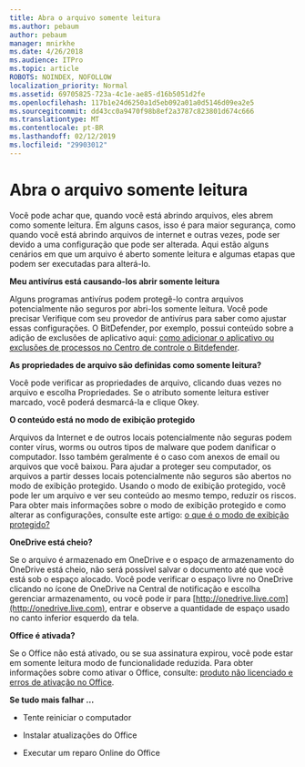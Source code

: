```yaml
---
title: Abra o arquivo somente leitura
ms.author: pebaum
author: pebaum
manager: mnirkhe
ms.date: 4/26/2018
ms.audience: ITPro
ms.topic: article
ROBOTS: NOINDEX, NOFOLLOW
localization_priority: Normal
ms.assetid: 69705825-723a-4c1e-ae85-d16b5051d2fe
ms.openlocfilehash: 117b1e24d6250a1d5eb092a01a0d5146d09ea2e5
ms.sourcegitcommit: dd43cc0a9470f98b8ef2a3787c823801d674c666
ms.translationtype: MT
ms.contentlocale: pt-BR
ms.lasthandoff: 02/12/2019
ms.locfileid: "29903012"
---
```

# <a name="file-open-read-only"></a>Abra o arquivo somente leitura

Você pode achar que, quando você está abrindo arquivos, eles abrem como somente leitura. Em alguns casos, isso é para maior segurança, como quando você está abrindo arquivos de internet e outras vezes, pode ser devido a uma configuração que pode ser alterada. Aqui estão alguns cenários em que um arquivo é aberto somente leitura e algumas etapas que podem ser executadas para alterá-lo.
  
 **Meu antivírus está causando-los abrir somente leitura**
  
Alguns programas antivírus podem protegê-lo contra arquivos potencialmente não seguros por abri-los somente leitura. Você pode precisar Verifique com seu provedor de antivírus para saber como ajustar essas configurações. O BitDefender, por exemplo, possui conteúdo sobre a adição de exclusões de aplicativo aqui: [como adicionar o aplicativo ou exclusões de processos no Centro de controle o Bitdefender](https://www.bitdefender.com/support/how-to-add-application-or-process-exclusions-in-bitdefender-control-center-1119.mdl).
  
 **As propriedades de arquivo são definidas como somente leitura?**
  
Você pode verificar as propriedades de arquivo, clicando duas vezes no arquivo e escolha Propriedades. Se o atributo somente leitura estiver marcado, você poderá desmarcá-la e clique Okey.
  
 **O conteúdo está no modo de exibição protegido**
  
Arquivos da Internet e de outros locais potencialmente não seguras podem conter vírus, worms ou outros tipos de malware que podem danificar o computador. Isso também geralmente é o caso com anexos de email ou arquivos que você baixou. Para ajudar a proteger seu computador, os arquivos a partir desses locais potencialmente não seguros são abertos no modo de exibição protegido. Usando o modo de exibição protegido, você pode ler um arquivo e ver seu conteúdo ao mesmo tempo, reduzir os riscos. Para obter mais informações sobre o modo de exibição protegido e como alterar as configurações, consulte este artigo: [o que é o modo de exibição protegido?](https://support.office.com/article/d6f09ac7-e6b9-4495-8e43-2bbcdbcb6653)
  
 **OneDrive está cheio?**
  
Se o arquivo é armazenado em OneDrive e o espaço de armazenamento do OneDrive está cheio, não será possível salvar o documento até que você está sob o espaço alocado. Você pode verificar o espaço livre no OneDrive clicando no ícone de OneDrive na Central de notificação e escolha gerenciar armazenamento, ou você pode ir para [http://onedrive.live.com](http://onedrive.live.com), entrar e observe a quantidade de espaço usado no canto inferior esquerdo da tela.
  
 **Office é ativada?**
  
Se o Office não está ativado, ou se sua assinatura expirou, você pode estar em somente leitura modo de funcionalidade reduzida. Para obter informações sobre como ativar o Office, consulte: [produto não licenciado e erros de ativação no Office](https://support.office.com/article/0d23d3c0-c19c-4b2f-9845-5344fedc4380).
  
 **Se tudo mais falhar …**
  
- Tente reiniciar o computador
    
- Instalar atualizações do Office
    
- Executar um reparo Online do Office
    

